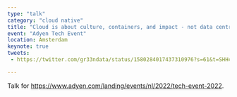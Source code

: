 ```yaml
---
type: "talk"
category: "cloud native"
title: "Cloud is about culture, containers, and impact - not data centres"
event: "Adyen Tech Event"
location: Amsterdam
keynote: true
tweets:
 - https://twitter.com/gr33ndata/status/1580284017437310976?s=61&t=SHHc7DjOsQZ-qWo5g7smIQ

---
```

Talk for https://www.adyen.com/landing/events/nl/2022/tech-event-2022.
